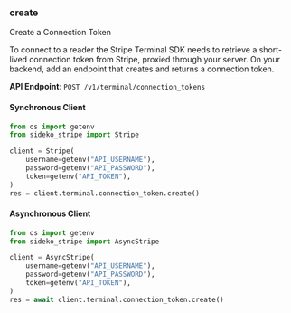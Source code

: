
### create <a name="create"></a>
Create a Connection Token

<p>To connect to a reader the Stripe Terminal SDK needs to retrieve a short-lived connection token from Stripe, proxied through your server. On your backend, add an endpoint that creates and returns a connection token.</p>

**API Endpoint**: `POST /v1/terminal/connection_tokens`

#### Synchronous Client

```python
from os import getenv
from sideko_stripe import Stripe

client = Stripe(
    username=getenv("API_USERNAME"),
    password=getenv("API_PASSWORD"),
    token=getenv("API_TOKEN"),
)
res = client.terminal.connection_token.create()
```

#### Asynchronous Client

```python
from os import getenv
from sideko_stripe import AsyncStripe

client = AsyncStripe(
    username=getenv("API_USERNAME"),
    password=getenv("API_PASSWORD"),
    token=getenv("API_TOKEN"),
)
res = await client.terminal.connection_token.create()
```
